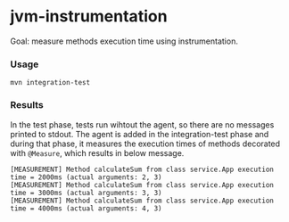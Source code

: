 # jvm-instrumentation
Goal: measure methods execution time using instrumentation.
### Usage
```
mvn integration-test
```
### Results
In the test phase, tests run wihtout the agent, so there are no messages printed to stdout.
The agent is added in the integration-test phase and during that phase, it measures the execution times of methods decorated with `@Measure`, which results in below message.
```
[MEASUREMENT] Method calculateSum from class service.App execution time = 2000ms (actual arguments: 2, 3)
[MEASUREMENT] Method calculateSum from class service.App execution time = 3000ms (actual arguments: 3, 3)
[MEASUREMENT] Method calculateSum from class service.App execution time = 4000ms (actual arguments: 4, 3)
```
